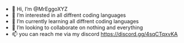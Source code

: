- 👋 Hi, I’m @MrEggoXYZ
- 👀 I’m interested in all diffrent coding languages
- 🌱 I’m currently learning all diffrent coding languages
- 💞️ I’m looking to collaborate on nothing and everything
- 📫 you can reach me via my discord https://discord.gg/4sqCTqxvKA
